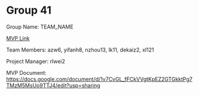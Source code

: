# Group 41
Group Name: TEAM_NAME

[MVP Link](http://cs196.cs.illinois.edu)

Team Members: azw6, yifanh8, nzhou13, lk11, dekaiz2, xl121

Project Manager: rlwei2

MVP Document: https://docs.google.com/document/d/1v7CvGL_fFCkVVgtKpEZ2GTGkktPg7TMzM5MsUo9TTJ4/edit?usp=sharing
